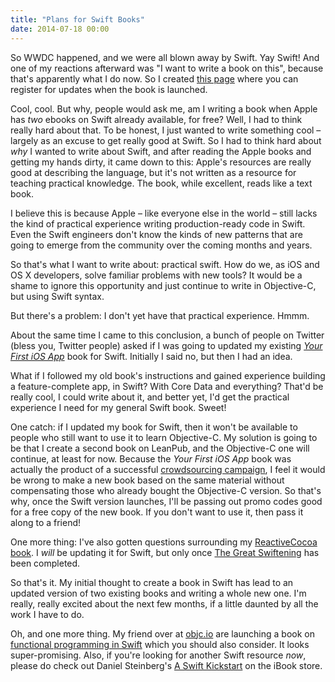 ```yaml
---
title: "Plans for Swift Books"
date: 2014-07-18 00:00
---
```


<import><p>So WWDC happened, and we were all blown away by Swift. Yay Swift! And one of my reactions afterward was "I want to write a book on this", because that's apparently what I do now. So I created <a href="https://leanpub.com/swift_book">this page</a> where you can register for updates when the book is launched. </p>

<!-- more -->

<p>Cool, cool. But why, people would ask me, am I writing a book when Apple has <em>two</em> ebooks on Swift already available, for free? Well, I had to think really hard about that. To be honest, I just wanted to write something cool – largely as an excuse to get really good at Swift. So I had to think hard about <em>why</em> I wanted to write about Swift, and after reading the Apple books and getting my hands dirty, it came down to this: Apple's resources are really good at describing the language, but it's not written as a resource for teaching practical knowledge. The book, while excellent, reads like a text book. </p>

<p>I believe this is because Apple – like everyone else in the world – still lacks the kind of practical experience writing production-ready code in Swift. Even the Swift engineers don't know the kinds of new patterns that are going to emerge from the community over the coming months and years. </p>

<p>So that's what I want to write about: practical swift. How do we, as iOS and OS X developers, solve familiar problems with new tools? It would be a shame to ignore this opportunity and just continue to write in Objective-C, but using Swift syntax.</p>

<p>But there's a problem: I don't yet have that practical experience. Hmmm. </p>

<p>About the same time I came to this conclusion, a bunch of people on Twitter (bless you, Twitter people) asked if I was going to updated my existing <em><a href="https://leanpub.com/your-first-ios-app">Your First iOS App</a></em> book for Swift. Initially I said no, but then I had an idea. </p>

<p>What if I followed my old book's instructions and gained experience building a feature-complete app, in Swift? With Core Data and everything? That'd be really cool, I could write about it, and better yet, I'd get the practical experience I need for my general Swift book. Sweet!</p>

<p>One catch: if I updated my book for Swift, then it won't be available to people who still want to use it to learn Objective-C. My solution is going to be that I create a second book on LeanPub, and the Objective-C one will continue, at least for now. Because the <em>Your First iOS App</em> book was actually the product of a successful <a href="https://www.indiegogo.com/projects/your-first-ios-app">crowdsourcing campaign</a>, I feel it would be wrong to make a new book based on the same material without compensating those who already bought the Objective-C version. So that's why, once the Swift version launches, I'll be passing out promo codes good for a free copy of the new book. If you don't want to use it, then pass it along to a friend!</p>

<p>One more thing: I've also gotten questions surrounding my <a href="https://leanpub.com/iosfrp">ReactiveCocoa book</a>. I <em>will</em> be updating it for Swift, but only once <a href="https://github.com/ReactiveCocoa/ReactiveCocoa/pull/1382">The Great Swiftening</a> has been completed. </p>

<p>So that's it. My initial thought to create a book in Swift has lead to an updated version of two existing books and writing a whole new one. I'm really, really excited about the next few months, if a little daunted by all the work I have to do. </p>

<p>Oh, and one more thing. My friend over at <a href="http://objc.io">objc.io</a> are launching a book on <a href="http://www.objc.io/books/">functional programming in Swift</a> which you should also consider. It looks super-promising. Also, if you're looking for another Swift resource <em>now</em>, please do check out Daniel Steinberg's <a href="https://itunes.apple.com/ca/book/a-swift-kickstart/id891801923?mt=11">A Swift Kickstart</a> on the iBook store. </p></import>

